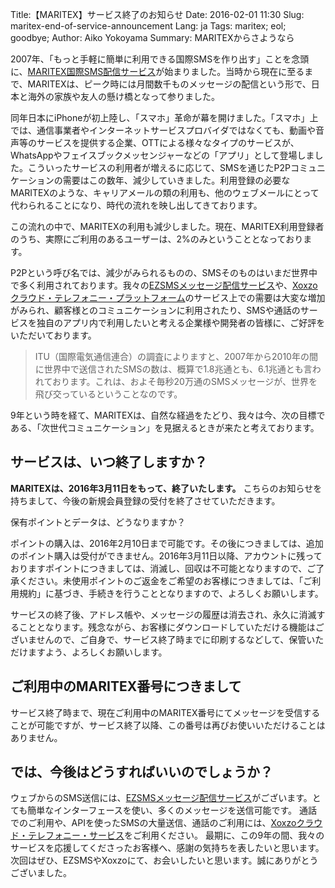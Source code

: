 Title:【MARITEX】サービス終了のお知らせ
Date: 2016-02-01 11:30
Slug: maritex-end-of-service-announcement
Lang: ja
Tags: maritex; eol; goodbye; 
Author: Aiko Yokoyama
Summary: MARITEXからさようなら

2007年、「もっと手軽に簡単に利用できる国際SMSを作り出す」ことを念頭に、[MARITEX国際SMS配信サービス](http://www.maritex.jp/)が始まりました。当時から現在に至るまで、MARITEXは、ピーク時には月間数千ものメッセージの配信という形で、日本と海外の家族や友人の懸け橋となって参りました。

同年日本にiPhoneが初上陸し、「スマホ」革命が幕を開けました。「スマホ」上では、通信事業者やインターネットサービスプロバイダではなくても、動画や音声等のサービスを提供する企業、OTTによる様々なタイプのサービスが、WhatsAppやフェイスブックメッセンジャーなどの「アプリ」として登場しました。こういったサービスの利用者が増えるに応じて、SMSを通じたP2Pコミュニケーションの需要はこの数年、減少していきました。利用登録の必要なMARITEXのような、キャリアメールの類の利用も、他のウェブメールにとって代わられることになり、時代の流れを映し出してきております。

この流れの中で、MARITEXの利用も減少しました。現在、MARITEX利用登録者のうち、実際にご利用のあるユーザーは、2%のみということとなっております。

P2Pという呼び名では、減少がみられるものの、SMSそのものはいまだ世界中で多く利用されております。我々の[EZSMSメッセージ配信サービス](https://www.ezsms.biz/ja/)や、[Xoxzoクラウド・テレフォニー・プラットフォーム](https://www.xoxzo.com/ja/)のサービス上での需要は大変な増加がみられ、顧客様とのコミュニケーションに利用されたり、SMSや通話のサービスを独自のアプリ内で利用したいと考える企業様や開発者の皆様に、ご好評をいただいております。

> ITU（国際電気通信連合）の調査によりますと、2007年から2010年の間に世界中で送信されたSMSの数は、概算で1.8兆通とも、6.1兆通とも言われております。これは、およそ毎秒20万通のSMSメッセージが、世界を飛び交っているということなのです。

9年という時を経て、MARITEXは、自然な経過をたどり、我々は今、次の目標である、「次世代コミュニケーション」を見据えるときが来たと考えております。

サービスは、いつ終了しますか？
-----------------------------------------

**MARITEXは、2016年3月11日をもって、終了いたします。** 
こちらのお知らせを持ちまして、今後の新規会員登録の受付を終了させていただきます。

保有ポイントとデータは、どうなりますか？

ポイントの購入は、2016年2月10日まで可能です。その後につきましては、追加のポイント購入は受付ができません。2016年3月11日以降、アカウントに残っておりますポイントにつきましては、消滅し、回収は不可能となりますので、ご了承ください。未使用ポイントのご返金をご希望のお客様につきましては、「ご利用規約」に基づき、手続きを行うこととなりますので、よろしくお願いします。

サービスの終了後、アドレス帳や、メッセージの履歴は消去され、永久に消滅することとなります。残念ながら、お客様にダウンロードしていただける機能はございませんので、ご自身で、サービス終了時までに印刷するなどして、保管いただけますよう、よろしくお願いします。

ご利用中のMARITEX番号につきまして
-----------------------------------------

サービス終了時まで、現在ご利用中のMARITEX番号にてメッセージを受信することが可能ですが、サービス終了以降、この番号は再びお使いいただけることはありません。

では、今後はどうすればいいのでしょうか？
-----------------------------------------

ウェブからのSMS送信には、[EZSMSメッセージ配信サービス](https://www.ezsms.biz/ja/)がございます。とても簡単なインターフェースを使い、多くのメッセージを送信可能です。
通話でのご利用や、APIを使ったSMSの大量送信、通話のご利用には、[Xoxzoクラウド・テレフォニー・サービス](https://www.xoxzo.com/ja/)をご利用ください。
最期に、この9年の間、我々のサービスを応援してくださったお客様へ、感謝の気持ちを表したいと思います。次回はぜひ、EZSMSやXoxzoにて、お会いしたいと思います。誠にありがとうございました。


